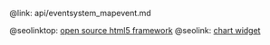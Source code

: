 @link: api/eventsystem_mapevent.md

@seolinktop: [open source html5 framework](https://webix.com)
@seolink: [chart widget](https://webix.com/widget/charts/)